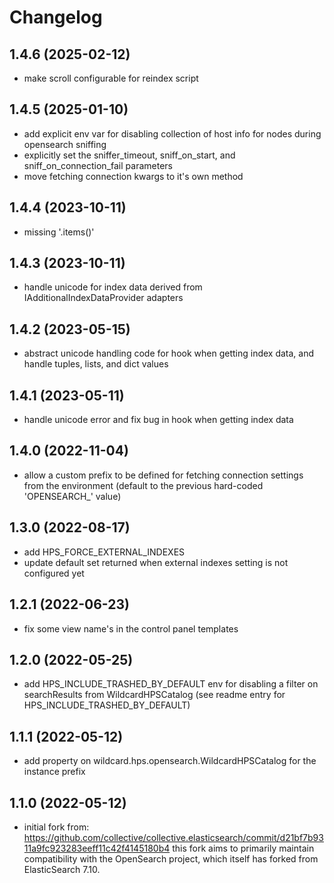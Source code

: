 Changelog
=========

1.4.6 (2025-02-12)
------------------

- make scroll configurable for reindex script


1.4.5 (2025-01-10)
------------------

- add explicit env var for disabling collection of host info for nodes during opensearch sniffing
- explicitly set the sniffer_timeout, sniff_on_start, and sniff_on_connection_fail parameters
- move fetching connection kwargs to it's own method


1.4.4 (2023-10-11)
------------------

- missing '.items()'


1.4.3 (2023-10-11)
------------------

- handle unicode for index data derived from IAdditionalIndexDataProvider adapters


1.4.2 (2023-05-15)
------------------

- abstract unicode handling code for hook when getting index data, and handle
  tuples, lists, and dict values


1.4.1 (2023-05-11)
------------------

- handle unicode error and fix bug in hook when getting index data


1.4.0 (2022-11-04)
------------------

- allow a custom prefix to be defined for fetching connection settings from the
  environment (default to the previous hard-coded 'OPENSEARCH_' value)


1.3.0 (2022-08-17)
------------------

- add HPS_FORCE_EXTERNAL_INDEXES
- update default set returned when external indexes setting is not configured yet


1.2.1 (2022-06-23)
------------------

- fix some view name's in the control panel templates


1.2.0 (2022-05-25)
------------------

- add HPS_INCLUDE_TRASHED_BY_DEFAULT env for disabling a filter on searchResults
  from WildcardHPSCatalog (see readme entry for HPS_INCLUDE_TRASHED_BY_DEFAULT)


1.1.1 (2022-05-12)
------------------

- add property on wildcard.hps.opensearch.WildcardHPSCatalog for the instance prefix


1.1.0 (2022-05-12)
------------------

- initial fork from: https://github.com/collective/collective.elasticsearch/commit/d21bf7b9311a9fc923283eeff11c42f4145180b4
  this fork aims to primarily maintain compatibility with the OpenSearch project, which
  itself has forked from ElasticSearch 7.10.
